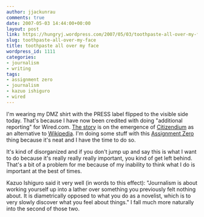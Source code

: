 ```yaml
---
author: jjackunrau
comments: true
date: 2007-05-03 14:44:00+00:00
layout: post
link: https://hungryj.wordpress.com/2007/05/03/toothpaste-all-over-my-face/
slug: toothpaste-all-over-my-face
title: toothpaste all over my face
wordpress_id: 1111
categories:
- journalism
- writing
tags:
- assignment zero
- journalism
- kazuo ishiguro
- wired
---
```


I'm wearing my DMZ shirt with the PRESS label flipped to the visible side today.  That's because I have now been credited with doing "additional reporting" for Wired.com.  [The story](http://www.wired.com/techbiz/media/news/2007/05/assignment_zero_citizendium) is on the emergence of [Citizendium](http://en.citizendium.org/wiki/Main_Page) as an alternative to [Wikipedia](http://en.wikipedia.org/wiki/Main_Page).  I'm doing some stuff with this [Assignment Zero](http://zero.newassignment.net) thing because it's neat and I have the time to do so.    
  
It's kind of disorganized and if you don't jump up and say this is what I want to do because it's really really really important, you kind of get left behind.  That's a bit of a problem for me because of my inability to think what I do is important at the best of times.  
  
Kazuo Ishiguro said it very well (in words to this effect): "Journalism is about working yourself up into a lather over something you previously felt nothing about.  It is diametrically opposed to what you do as a novelist, which is to very slowly discover what you feel about things."  I fall much more naturally into the second of those two.
